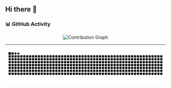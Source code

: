 ## Hi there 👋

### 📊 **GitHub Activity**
<div align="center">
  <img src="https://github-readme-activity-graph.vercel.app/graph?username=pretto0&theme=react-dark&bg_color=151515&line=00bfff&point=ffffff&color=00bfff" alt="Contribution Graph" />
</div>

---

<p align="center">
  <picture>
    <source media="(prefers-color-scheme: dark)" srcset="https://raw.githubusercontent.com/pretto0/pretto0/output/github-contribution-grid-snake-dark.svg">
    <source media="(prefers-color-scheme: light)" srcset="https://raw.githubusercontent.com/pretto0/pretto0/output/github-contribution-grid-snake.svg">
    <img alt="Contribution Snake Animation" src="https://raw.githubusercontent.com/pretto0/pretto0/output/github-contribution-grid-snake.svg">
  </picture>
</p>


<!--
**pretto0/pretto0** is a ✨ _special_ ✨ repository because its `README.md` (this file) appears on your GitHub profile.

Here are some ideas to get you started:

- 🔭 I’m currently working on ...
- 🌱 I’m currently learning ...
- 👯 I’m looking to collaborate on ...
- 🤔 I’m looking for help with ...
- 💬 Ask me about ...
- 📫 How to reach me: ...
- 😄 Pronouns: ...
- ⚡ Fun fact: ...
-->
